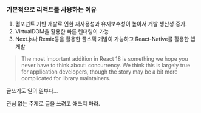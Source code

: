 ### 기본적으로 리액트를 사용하는 이유

1. 컴포넌트 기반 개발로 인한 재사용성과 유지보수성이 높아서 개발 생산성 증가.
2. VirtualDOM을 활용한 빠른 렌더링이 가능
3. Next.js나 Remix등을 활용한 풀스택 개발이 가능하고 React-Native를 활용한 앱개발

> The most important addition in React 18 is something we hope you never have to think about: concurrency. We think this is largely true for application developers, though the story may be a bit more complicated for library maintainers.

글쓰기도 일의 일부다...

관심 없는 주제로 글을 쓰려고 애쓰지 마라.
